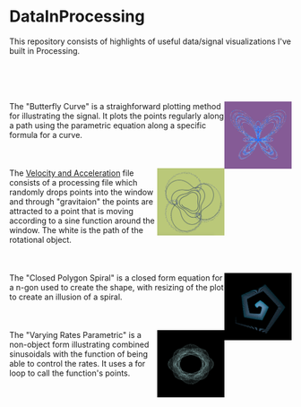 
# DataInProcessing

This repository consists of highlights of useful data/signal visualizations I've built in Processing.


<br><br><br><br>
<img align="right" width="120" height="120" src="https://raw.githubusercontent.com/jbrdge/DataInProcessing/master/Butterfly_Curve/Screen%20Shot%202018-12-28%20at%205.25.53%20PM.png">
The "Butterfly Curve" is a straighforward plotting method for illustrating the signal. It plots the points regularly along a path using the parametric equation along a specific formula for a curve.
<br><br><br><br>
<img align="right" width="120" height="120" src="https://github.com/jbrdge/DataInProcessing/blob/master/Velocity_And_Acceleration/Screen%20Shot%202018-12-28%20at%204.43.17%20PM.png">
The [Velocity and Acceleration](https://github.com/jbrdge/DataInProcessing/tree/master/Velocity_And_Acceleration) file consists of a processing file which randomly drops points into the window and through "gravitaion" the points are attracted to a point that is moving according to a sine function around the window. The white is the path of the rotational object.
<br><br><br><br>
<img align="right" width="120" height="120" src="https://raw.githubusercontent.com/jbrdge/DataInProcessing/master/Closed_Polygon_Spiral/Screen%20Shot%202018-12-28%20at%205.32.48%20PM.png">
The "Closed Polygon Spiral" is a closed form equation for a n-gon used to create the shape, with resizing of the plot to create an illusion of a spiral. 
<br><br><br><br>
<img align="right" width="120" height="120" src="https://raw.githubusercontent.com/jbrdge/DataInProcessing/master/Varying_Rates_Parametric/Screen%20Shot%202018-12-28%20at%209.52.04%20PM.png">
The "Varying Rates Parametric" is a non-object form illustrating combined sinusoidals with the function of being able to control the rates. It uses a for loop to call the function's points.

